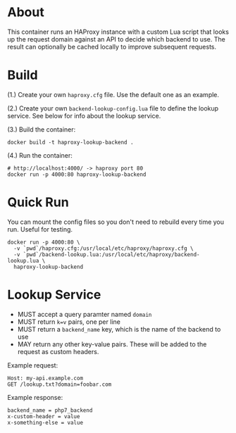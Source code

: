 # About

This container runs an HAProxy instance with a custom Lua script that looks up
the request domain against an API to decide which backend to use. The result
can optionally be cached locally to improve subsequent requests.

# Build

(1.) Create your own `haproxy.cfg` file. Use the default one as an example.

(2.) Create your own `backend-lookup-config.lua` file to define the lookup service.
   See below for info about the lookup service.

(3.) Build the container:

```
docker build -t haproxy-lookup-backend .
```

(4.) Run the container:

```
# http://localhost:4000/ -> haproxy port 80
docker run -p 4000:80 haproxy-lookup-backend
```

# Quick Run

You can mount the config files so you don't need to rebuild every time you run.
Useful for testing.

```
docker run -p 4000:80 \
  -v `pwd`/haproxy.cfg:/usr/local/etc/haproxy/haproxy.cfg \
  -v `pwd`/backend-lookup.lua:/usr/local/etc/haproxy/backend-lookup.lua \
  haproxy-lookup-backend
```

# Lookup Service

* MUST accept a query paramter named `domain`
* MUST return `k=v` pairs, one per line
* MUST return a `backend_name` key, which is the name of the backend to use
* MAY return any other key-value pairs. These will be added to the request as custom headers.

Example request:

```
Host: my-api.example.com
GET /lookup.txt?domain=foobar.com
```

Example response:

```
backend_name = php7_backend
x-custom-header = value
x-something-else = value
```
